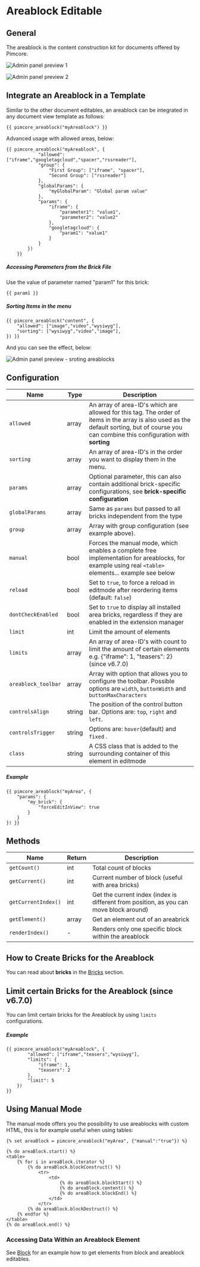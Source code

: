 # Areablock Editable

## General 

The areablock is the content construction kit for documents offered by Pimcore.

![Admin panel preview 1](../../../img/areablock_editmode1.png)

![Admin panel preview 2](../../../img/areablock_editmode2.png)

## Integrate an Areablock in a Template
Similar to the other document editables, an areablock can be integrated in any document view template as follows:

```twig
{{ pimcore_areablock("myAreablock") }}
```

Advanced usage with allowed areas, below:

```twig
{{ pimcore_areablock("myAreablock", {
            "allowed": ["iframe","googletagcloud","spacer","rssreader"],
            "group": {
                "First Group": ["iframe", "spacer"],
                "Second Group": ["rssreader"]
            },
            "globalParams": {
                "myGlobalParam": "Global param value"
            },
            "params": {
                "iframe": {
                    "parameter1": "value1",
                    "parameter2": "value2"
                },
                "googletagcloud": {
                    "param1": "value1"
                }
            }
        })
    }}
```

##### Accessing Parameters from the Brick File
Use the value of parameter named "param1" for this brick: 
```twig
{{ param1 }}
```

##### Sorting Items in the menu
```twig
{{ pimcore_areablock("content", {
    "allowed": ["image","video","wysiwyg"],
    "sorting": ["wysiwyg","video","image"],
}) }}
```

And you can see the effect, below:

![Admin panel preview - sroting areablocks](../../../img/areablock_editmode3.png)

## Configuration

| Name                | Type   | Description                                                                                                                                                                                  |
|---------------------|--------|----------------------------------------------------------------------------------------------------------------------------------------------------------------------------------------------|
| `allowed`           | array  | An array of area-ID's which are allowed for this tag. The order of items in the array is also used as the default sorting, but of course you can combine this configuration with **sorting** |
| `sorting`           | array  | An array of area-ID's in the order you want to display them in the menu.                                                                                                                  |
| `params`            | array  | Optional parameter, this can also contain additional brick-specific configurations, see **brick-specific configuration**                                                                     |
| `globalParams`      | array  | Same as `params` but passed to all bricks independent from the type                                                                                                                          |
| `group`             | array  | Array with group configuration (see example above).                                                                                                                                          |
| `manual`            | bool   | Forces the manual mode, which enables a complete free implementation for areablocks, for example using real `<table>` elements... example see below                                          |
| `reload`            | bool   | Set to `true`, to force a reload in editmode after reordering items (default: `false`)                                                                                                       |
| `dontCheckEnabled`  | bool   | Set to `true` to display all installed area bricks, regardless if they are enabled in the extension manager                                                                                  |
| `limit`             | int    | Limit the amount of elements                                                                                                                                                                 |
| `limits`            | array  | An array of area-ID's with count to limit the amount of certain elements e.g. {"iframe": 1, "teasers": 2} (since v6.7.0)                                                                      |
| `areablock_toolbar` | array  | Array with option that allows you to configure the toolbar. Possible options are `width`, `buttonWidth` and `buttonMaxCharacters`                                                            |
| `controlsAlign`     | string | The position of the control button bar. Options are: `top`, `right` and `left`.                                                                                                              |
| `controlsTrigger`   | string | Options are: `hover`(default) and `fixed` .                                                                                                              |
| `class`             | string | A CSS class that is added to the surrounding container of this element in editmode                                                                                                           |

##### Example

```twig
{{ pimcore_areablock("myArea", {
    "params": {
        "my_brick": {
            "forceEditInView": true
        }
    }
}) }}
```

## Methods

| Name                | Return    | Description                                                                            |
|---------------------|-----------|----------------------------------------------------------------------------------------|
| `getCount()`        | int       | Total count of blocks                                                                  |
| `getCurrent()`      | int       | Current number of block (useful with area bricks)                                      |
| `getCurrentIndex()` | int       | Get the current index (index is different from position, as you can move block around) |
| `getElement()`      | array     | Get an element out of an areabrick                                                     |
| `renderIndex()`     | -         | Renders only one specific block within the areablock                                   |

## How to Create Bricks for the Areablock

You can read about **bricks** in the [Bricks](./02_Bricks.md) section.

## Limit certain Bricks for the Areablock (since v6.7.0)

You can limit certain bricks for the Areablock by using `limits` configurations.
##### Example

```twig
{{ pimcore_areablock("myAreablock", {
        "allowed": ["iframe","teasers","wysiwyg"],
        "limits": {
            "iframe": 1,
            "teasers": 2
        },
        "limit": 5
    })
}}
```

## Using Manual Mode

The manual mode offers you the possibility to use areablocks with custom HTML, this is for example useful when using tables: 

```twig
{% set areaBlock = pimcore_areablock("myArea", {"manual":"true"}) %}

{% do areaBlock.start() %}
<table>
    {% for i in areaBlock.iterator %}
        {% do areaBlock.blockConstruct() %}
            <tr>
                <td>
                    {% do areaBlock.blockStart() %}
                    {% do areaBlock.content() %}
                    {% do areaBlock.blockEnd() %}
                </td>
            </tr>
        {% do areaBlock.blockDestruct() %}
    {% endfor %}
</table>
{% do areaBlock.end() %}
```

### Accessing Data Within an Areablock Element

See [Block](../06_Block.md) for an example how to get elements from block and areablock editables.
